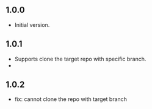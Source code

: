 ## 1.0.0
- Initial version.

## 1.0.1
- Supports clone the target repo with specific branch.
- 
## 1.0.2
- fix: cannot clone the repo with target branch